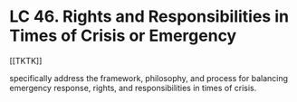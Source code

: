 # LC 46. Rights and Responsibilities in Times of Crisis or Emergency

[[TKTK]] 

specifically address the framework, philosophy, and process for balancing emergency response, rights, and responsibilities in times of crisis. 